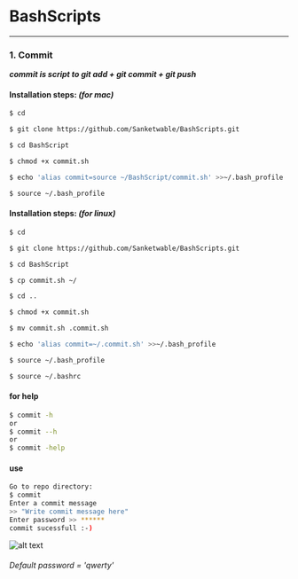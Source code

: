 # BashScripts
*********************************************************************
### 1. Commit

  ***commit is script to git add + git commit + git push***
  
#### Installation steps: *(for mac)*
   ```bash
 $ cd
 
 $ git clone https://github.com/Sanketwable/BashScripts.git
 
 $ cd BashScript
 
 $ chmod +x commit.sh
 
 $ echo 'alias commit=source ~/BashScript/commit.sh' >>~/.bash_profile
 
 $ source ~/.bash_profile
   ```
#### Installation steps: *(for linux)*
   ```bash
 $ cd
 
 $ git clone https://github.com/Sanketwable/BashScripts.git
 
 $ cd BashScript
 
 $ cp commit.sh ~/
 
 $ cd ..
 
 $ chmod +x commit.sh
 
 $ mv commit.sh .commit.sh
 
 $ echo 'alias commit=~/.commit.sh' >>~/.bash_profile
 
 $ source ~/.bash_profile
 
 $ source ~/.bashrc
   ```
#### for help 
  ```bash
  $ commit -h
  or
  $ commit --h
  or
  $ commit -help
  ```
#### use
  ```bash
  Go to repo directory:
  $ commit
  Enter a commit message
  >> "Write commit message here"
  Enter password >> ******
  commit sucessfull :-)
  ```
  ![alt text](https://github.com/Sanketwable/BashScripts/blob/master/img/terminalimage1.png)
###### Default password = 'qwerty'
                        
                      
